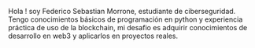 Hola ! soy Federico Sebastian Morrone, estudiante de ciberseguridad.
Tengo conocimientos básicos de programación en python y experiencia práctica de uso de la blockchain, mi desafio es adquirir conocimientos de desarrollo en web3 y aplicarlos en proyectos reales.
